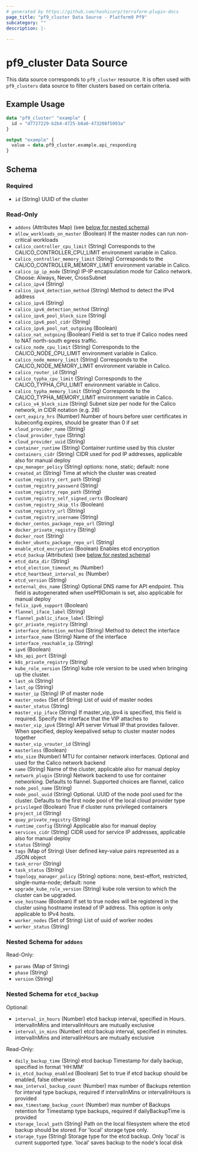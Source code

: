 ```yaml
---
# generated by https://github.com/hashicorp/terraform-plugin-docs
page_title: "pf9_cluster Data Source - Platform9 Pf9"
subcategory: ""
description: |-
  
---
```


# pf9_cluster Data Source

This data source corresponds to `pf9_cluster` resource. It is often used with `pf9_clusters` data source to filter clusters based on certain criteria.

## Example Usage

```terraform
data "pf9_cluster" "example" {
  id = "d7727229-b2b4-4725-b0a0-473208f5093a"
}

output "example" {
  value = data.pf9_cluster.example.api_responding
}
```

<!-- schema generated by tfplugindocs -->
## Schema

### Required

- `id` (String) UUID of the cluster

### Read-Only

- `addons` (Attributes Map) (see [below for nested schema](#nestedatt--addons))
- `allow_workloads_on_master` (Boolean) If the master nodes can run non-critical workloads
- `calico_controller_cpu_limit` (String) Corresponds to the CALICO_CONTROLLER_CPU_LIMIT environment variable in Calico.
- `calico_controller_memory_limit` (String) Corresponds to the CALICO_CONTROLLER_MEMORY_LIMIT environment variable in Calico.
- `calico_ip_ip_mode` (String) IP-IP encapsulation mode for Calico network. Choose: Always, Never, CrossSubnet
- `calico_ipv4` (String)
- `calico_ipv4_detection_method` (String) Method to detect the IPv4 address
- `calico_ipv6` (String)
- `calico_ipv6_detection_method` (String)
- `calico_ipv6_pool_block_size` (String)
- `calico_ipv6_pool_cidr` (String)
- `calico_ipv6_pool_nat_outgoing` (Boolean)
- `calico_nat_outgoing` (Boolean) Field is set to true if Calico nodes need to NAT north-south egress traffic.
- `calico_node_cpu_limit` (String) Corresponds to the CALICO_NODE_CPU_LIMIT environment variable in Calico.
- `calico_node_memory_limit` (String) Corresponds to the CALICO_NODE_MEMORY_LIMIT environment variable in Calico.
- `calico_router_id` (String)
- `calico_typha_cpu_limit` (String) Corresponds to the CALICO_TYPHA_CPU_LIMIT environment variable in Calico.
- `calico_typha_memory_limit` (String) Corresponds to the CALICO_TYPHA_MEMORY_LIMIT environment variable in Calico.
- `calico_v4_block_size` (String) Subnet size per node for the Calico network, in CIDR notation (e.g. 26)
- `cert_expiry_hrs` (Number) Number of hours before user certificates in kubeconfig expires, should be greater than 0 if set
- `cloud_provider_name` (String)
- `cloud_provider_type` (String)
- `cloud_provider_uuid` (String)
- `container_runtime` (String) Container runtime used by this cluster
- `containers_cidr` (String) CIDR used for pod IP addresses, applicable also for manual deploy
- `cpu_manager_policy` (String) options: none, static; default: none
- `created_at` (String) Time at which the cluster was created
- `custom_registry_cert_path` (String)
- `custom_registry_password` (String)
- `custom_registry_repo_path` (String)
- `custom_registry_self_signed_certs` (Boolean)
- `custom_registry_skip_tls` (Boolean)
- `custom_registry_url` (String)
- `custom_registry_username` (String)
- `docker_centos_package_repo_url` (String)
- `docker_private_registry` (String)
- `docker_root` (String)
- `docker_ubuntu_package_repo_url` (String)
- `enable_etcd_encryption` (Boolean) Enables etcd encryption
- `etcd_backup` (Attributes) (see [below for nested schema](#nestedatt--etcd_backup))
- `etcd_data_dir` (String)
- `etcd_election_timeout_ms` (Number)
- `etcd_heartbeat_interval_ms` (Number)
- `etcd_version` (String)
- `external_dns_name` (String) Optional DNS name for API endpoint. This field is autogenerated when usePf9Domain is set, also applicable for manual deploy
- `felix_ipv6_support` (Boolean)
- `flannel_iface_label` (String)
- `flannel_public_iface_label` (String)
- `gcr_private_registry` (String)
- `interface_detection_method` (String) Method to detect the interface
- `interface_name` (String) Name of the interface
- `interface_reachable_ip` (String)
- `ipv6` (Boolean)
- `k8s_api_port` (String)
- `k8s_private_registry` (String)
- `kube_role_version` (String) kube role version to be used when bringing up the cluster.
- `last_ok` (String)
- `last_op` (String)
- `master_ip` (String) IP of master node
- `master_nodes` (Set of String) List of uuid of master nodes
- `master_status` (String)
- `master_vip_iface` (String) If master_vip_ipv4 is specified, this field is required. Specify the interface that the VIP attaches to
- `master_vip_ipv4` (String) API server Virtual IP that provides failover. When specified, deploy keepalived setup to cluster master nodes together
- `master_vip_vrouter_id` (String)
- `masterless` (Boolean)
- `mtu_size` (Number) MTU for container network interfaces. Optional and used for the Calico network backend
- `name` (String) Name of the cluster, applicable also for manual deploy
- `network_plugin` (String) Network backend to use for container networking. Defaults to flannel. Supported choices are flannel, calico
- `node_pool_name` (String)
- `node_pool_uuid` (String) Optional. UUID of the node pool used for the cluster. Defaults to the first node pool of the local cloud provider type
- `privileged` (Boolean) True if cluster runs privileged containers
- `project_id` (String)
- `quay_private_registry` (String)
- `runtime_config` (String) Applicable also for manual deploy
- `services_cidr` (String) CIDR used for service IP addresses, applicable also for manual deploy
- `status` (String)
- `tags` (Map of String) User defined key-value pairs represented as a JSON object
- `task_error` (String)
- `task_status` (String)
- `topology_manager_policy` (String) options: none, best-effort, restricted, single-numa-node; default: none
- `upgrade_kube_role_version` (String) kube role version to which the cluster can be upgraded.
- `use_hostname` (Boolean) If set to true nodes will be registered in the cluster using hostname instead of IP address. This option is only applicable to IPv4 hosts.
- `worker_nodes` (Set of String) List of uuid of worker nodes
- `worker_status` (String)

<a id="nestedatt--addons"></a>
### Nested Schema for `addons`

Read-Only:

- `params` (Map of String)
- `phase` (String)
- `version` (String)


<a id="nestedatt--etcd_backup"></a>
### Nested Schema for `etcd_backup`

Optional:

- `interval_in_hours` (Number) etcd backup interval, specified in Hours. intervalInMins and intervalInHours are mutually exclusive
- `interval_in_mins` (Number) etcd backup interval, specified in minutes. intervalInMins and intervalInHours are mutually exclusive

Read-Only:

- `daily_backup_time` (String) etcd backup Timestamp for daily backup, specified in format 'HH:MM'
- `is_etcd_backup_enabled` (Boolean) Set to true if etcd backup should be enabled, false otherwise
- `max_interval_backup_count` (Number) max number of Backups retention for interval type backups, required if intervalInMins or intervalInHours is provided
- `max_timestamp_backup_count` (Number) max number of Backups retention for Timestamp type backups, required if dailyBackupTime is provided
- `storage_local_path` (String) Path on the local filesystem where the etcd backup should be stored. For 'local' storage type only.
- `storage_type` (String) Storage type for the etcd backup. Only 'local' is current supported type. 'local' saves backup to the node's local disk

